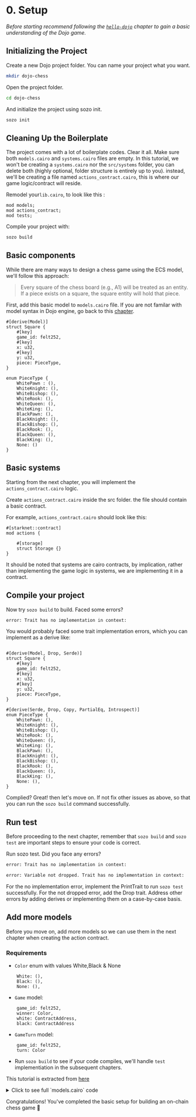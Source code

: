 # 0. Setup

_Before starting recommend following the [`hello-dojo`](../../cairo/hello-dojo.md) chapter to gain a basic understanding of the Dojo game._

## Initializing the Project

Create a new Dojo project folder. You can name your project what you want.

```sh
mkdir dojo-chess
```

Open the project folder.

```sh
cd dojo-chess
```

And initialize the project using sozo init.

```sh
sozo init
```

## Cleaning Up the Boilerplate

The project comes with a lot of boilerplate codes. Clear it all. Make sure both `models.cairo` and `systems.cairo` files are empty. In this tutorial, we won't be creating a `systems.cairo` nor the `src/systems` folder, you can delete both (highly optional, folder structure is entirely up to you). instead, we'll be creating a file named `actions_contract.cairo`, this is where our game logic/contract will reside.

Remodel your`lib.cairo`, to look like this :

```rust,ignore
mod models;
mod actions_contract;
mod tests;
```

Compile your project with:

```sh
sozo build
```

## Basic components

While there are many ways to design a chess game using the ECS model, we'll follow this approach:

> Every square of the chess board (e.g., A1) will be treated as an entity. If a piece exists on a square, the square entity will hold that piece.

First, add this basic model to `models.cairo` file. If you are not familar with model syntax in Dojo engine, go back to this [chapter](../../cairo/models.md).

```rust,ignore
#[derive(Model)]
struct Square {
    #[key]
    game_id: felt252,
    #[key]
    x: u32,
    #[key]
    y: u32,
    piece: PieceType,
}

enum PieceType {
    WhitePawn : (),
    WhiteKnight: (),
    WhiteBishop: (),
    WhiteRook: (),
    WhiteQueen: (),
    WhiteKing: (),
    BlackPawn: (),
    BlackKnight: (),
    BlackBishop: (),
    BlackRook: (),
    BlackQueen: (),
    BlackKing: (),
    None: ()
}
```

## Basic systems

Starting from the next chapter, you will implement the `actions_contract.cairo` logic.

Create `actions_contract.cairo` inside the src folder. the file should contain a basic contract.

For example, `actions_contract.cairo` should look like this:

```rust,ignore
#[starknet::contract]
mod actions {

    #[storage]
    struct Storage {}
}
```

It should be noted that systems are cairo contracts, by implication, rather than implementing the game logic in systems, we are implementing it in a contract.

## Compile your project

Now try `sozo build` to build. Faced some errors?

```sh
error: Trait has no implementation in context:
```

You would probably faced some trait implementation errors, which you can implement as a derive like:

```rust,ignore

#[derive(Model, Drop, Serde)]
struct Square {
    #[key]
    game_id: felt252,
    #[key]
    x: u32,
    #[key]
    y: u32,
    piece: PieceType,
}

#[derive(Serde, Drop, Copy, PartialEq, Introspect)]
enum PieceType {
    WhitePawn: (),
    WhiteKnight: (),
    WhiteBishop: (),
    WhiteRook: (),
    WhiteQueen: (),
    WhiteKing: (),
    BlackPawn: (),
    BlackKnight: (),
    BlackBishop: (),
    BlackRook: (),
    BlackQueen: (),
    BlackKing: (),
    None: (),
}
```

Complied? Great! then let's move on. If not fix other issues as above, so that you can run the `sozo build` command successfully.

## Run test

Before proceeding to the next chapter, remember that `sozo build` and `sozo test` are important steps to ensure your code is correct.

Run sozo test. Did you face any errors?

```sh
error: Trait has no implementation in context:
```

```sh
error: Variable not dropped. Trait has no implementation in context:
```

For the no implementation error, implement the PrintTrait to run `sozo test` successfully. For the not dropped error, add the Drop trait. Address other errors by adding derives or implementing them on a case-by-case basis.

## Add more models

Before you move on, add more models so we can use them in the next chapter when creating the action contract.

### Requirements

- `Color` enum with values White,Black & None

```rust,ignore
    White: (),
    Black: (),
    None: (),
```

- `Game` model:

```rust,ignore
    game_id: felt252,
    winner: Color,
    white: ContractAddress,
    black: ContractAddress
```

- `GameTurn` model:

```rust,ignore
    game_id: felt252,
    turn: Color
```

- Run `sozo build` to see if your code compiles, we'll handle `test` implementiation in the subsequent chapters.

This tutorial is extracted from [here](https://github.com/Akinbola247/chess-dojo/tree/tutorialv3)

<details>
<summary>Click to see full `models.cairo` code</summary>

```rust,ignore
use array::ArrayTrait;
use debug::PrintTrait;
use starknet::ContractAddress;
use dojo::database::schema::{SchemaIntrospection, Ty, Enum, serialize_member_type};


#[derive(Model, Drop, Serde)]
struct Square {
    #[key]
    game_id: felt252,
    #[key]
    x: u32,
    #[key]
    y: u32,
    piece: PieceType,
}

#[derive(Serde, Drop, Copy, PartialEq, Introspect)]
enum PieceType {
    WhitePawn: (),
    WhiteKnight: (),
    WhiteBishop: (),
    WhiteRook: (),
    WhiteQueen: (),
    WhiteKing: (),
    BlackPawn: (),
    BlackKnight: (),
    BlackBishop: (),
    BlackRook: (),
    BlackQueen: (),
    BlackKing: (),
    None: (),
}

#[derive(Serde, Drop, Copy, PartialEq, Introspect)]
enum Color {
    White: (),
    Black: (),
    None: (),
}

#[derive(Model, Drop, Serde)]
struct Game {
    /// game id, computed as follows pedersen_hash(player1_address, player2_address)
    #[key]
    game_id: felt252,
    winner: Color,
    white: ContractAddress,
    black: ContractAddress
}

#[derive(Model, Drop, Serde)]
struct GameTurn {
    #[key]
    game_id: felt252,
    turn: Color
}


//printing trait for debug
impl ColorPrintTrait of PrintTrait<Color> {
    #[inline(always)]
    fn print(self: Color) {
        match self {
            Color::White(_) => {
                'White'.print();
            },
            Color::Black(_) => {
                'Black'.print();
            },
            Color::None(_) => {
                'None'.print();
            },
        }
    }
}


impl BoardPrintTrait of PrintTrait<(u32, u32)> {
    #[inline(always)]
    fn print(self: (u32, u32)) {
        let (x, y): (u32, u32) = self;
        x.print();
        y.print();
    }
}


impl PieceTypePrintTrait of PrintTrait<PieceType> {
    #[inline(always)]
    fn print(self: PieceType) {
        match self {
            PieceType::WhitePawn(_) => {
                'WhitePawn'.print();
            },
            PieceType::WhiteKnight(_) => {
                'WhiteKnight'.print();
            },
            PieceType::WhiteBishop(_) => {
                'WhiteBishop'.print();
            },
            PieceType::WhiteRook(_) => {
                'WhiteRook'.print();
            },
            PieceType::WhiteQueen(_) => {
                'WhiteQueen'.print();
            },
            PieceType::WhiteKing(_) => {
            'WhiteKing'.print();
            },
            PieceType::BlackPawn(_) => {
                'BlackPawn'.print();
            },
            PieceType::BlackKnight(_) => {
                'BlackKnight'.print();
            },
            PieceType::BlackBishop(_) => {
                'BlackBishop'.print();
            },
            PieceType::BlackRook(_) => {
                'BlackRook'.print();
            },
            PieceType::BlackQueen(_) => {
                'BlackQueen'.print();
            },
            PieceType::BlackKing(_) => {
                'BlackKing'.print();
            },
            PieceType::None(_) => {
                'None'.print();
            },
        }
    }
}

```

</details>

Congratulations! You've completed the basic setup for building an on-chain chess game 🎉
